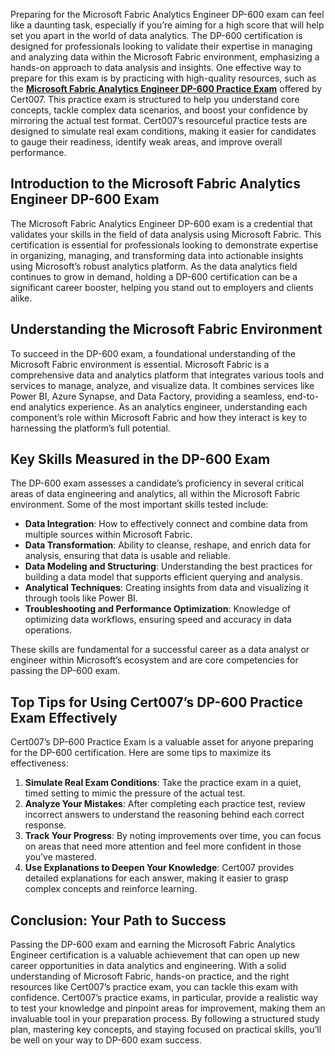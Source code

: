 <p>Preparing for the Microsoft Fabric Analytics Engineer DP-600 exam can feel like a daunting task, especially if you&rsquo;re aiming for a high score that will help set you apart in the world of data analytics. The DP-600 certification is designed for professionals looking to validate their expertise in managing and analyzing data within the Microsoft Fabric environment, emphasizing a hands-on approach to data analysis and insights. One effective way to prepare for this exam is by practicing with high-quality resources, such as the <a href="https://www.cert007.com/exam/dp-600/"><strong>Microsoft Fabric Analytics Engineer DP-600 Practice Exam</strong></a> offered by Cert007. This practice exam is structured to help you understand core concepts, tackle complex data scenarios, and boost your confidence by mirroring the actual test format. Cert007&rsquo;s resourceful practice tests are designed to simulate real exam conditions, making it easier for candidates to gauge their readiness, identify weak areas, and improve overall performance.</p>

<h2><strong>Introduction to the Microsoft Fabric Analytics Engineer DP-600 Exam</strong></h2>

<p>The Microsoft Fabric Analytics Engineer DP-600 exam is a credential that validates your skills in the field of data analysis using Microsoft Fabric. This certification is essential for professionals looking to demonstrate expertise in organizing, managing, and transforming data into actionable insights using Microsoft&rsquo;s robust analytics platform. As the data analytics field continues to grow in demand, holding a DP-600 certification can be a significant career booster, helping you stand out to employers and clients alike.</p>

<h2><strong>Understanding the Microsoft Fabric Environment</strong></h2>

<p>To succeed in the DP-600 exam, a foundational understanding of the Microsoft Fabric environment is essential. Microsoft Fabric is a comprehensive data and analytics platform that integrates various tools and services to manage, analyze, and visualize data. It combines services like Power BI, Azure Synapse, and Data Factory, providing a seamless, end-to-end analytics experience. As an analytics engineer, understanding each component&rsquo;s role within Microsoft Fabric and how they interact is key to harnessing the platform&rsquo;s full potential.</p>

<h2><strong>Key Skills Measured in the DP-600 Exam</strong></h2>

<p>The DP-600 exam assesses a candidate&rsquo;s proficiency in several critical areas of data engineering and analytics, all within the Microsoft Fabric environment. Some of the most important skills tested include:</p>

<ul>
	<li><strong>Data Integration</strong>: How to effectively connect and combine data from multiple sources within Microsoft Fabric.</li>
	<li><strong>Data Transformation</strong>: Ability to cleanse, reshape, and enrich data for analysis, ensuring that data is usable and reliable.</li>
	<li><strong>Data Modeling and Structuring</strong>: Understanding the best practices for building a data model that supports efficient querying and analysis.</li>
	<li><strong>Analytical Techniques</strong>: Creating insights from data and visualizing it through tools like Power BI.</li>
	<li><strong>Troubleshooting and Performance Optimization</strong>: Knowledge of optimizing data workflows, ensuring speed and accuracy in data operations.</li>
</ul>

<p>These skills are fundamental for a successful career as a data analyst or engineer within Microsoft&rsquo;s ecosystem and are core competencies for passing the DP-600 exam.</p>

<h2><strong>Top Tips for Using Cert007&rsquo;s DP-600 Practice Exam Effectively</strong></h2>

<p>Cert007&rsquo;s DP-600 Practice Exam is a valuable asset for anyone preparing for the DP-600 certification. Here are some tips to maximize its effectiveness:</p>

<ol>
	<li><strong>Simulate Real Exam Conditions</strong>: Take the practice exam in a quiet, timed setting to mimic the pressure of the actual test.</li>
	<li><strong>Analyze Your Mistakes</strong>: After completing each practice test, review incorrect answers to understand the reasoning behind each correct response.</li>
	<li><strong>Track Your Progress</strong>: By noting improvements over time, you can focus on areas that need more attention and feel more confident in those you&rsquo;ve mastered.</li>
	<li><strong>Use Explanations to Deepen Your Knowledge</strong>: Cert007 provides detailed explanations for each answer, making it easier to grasp complex concepts and reinforce learning.</li>
</ol>

<h2><strong>Conclusion: Your Path to Success</strong></h2>

<p>Passing the DP-600 exam and earning the Microsoft Fabric Analytics Engineer certification is a valuable achievement that can open up new career opportunities in data analytics and engineering. With a solid understanding of Microsoft Fabric, hands-on practice, and the right resources like Cert007&rsquo;s practice exam, you can tackle this exam with confidence. Cert007&rsquo;s practice exams, in particular, provide a realistic way to test your knowledge and pinpoint areas for improvement, making them an invaluable tool in your preparation process. By following a structured study plan, mastering key concepts, and staying focused on practical skills, you&rsquo;ll be well on your way to DP-600 exam success.</p>

<p><!-- notionvc: d19157de-7a01-432d-87ea-8cb6b26bd0ec --></p>
